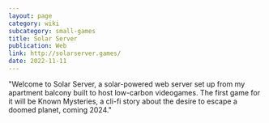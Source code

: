 ```yaml
---
layout: page
category: wiki
subcategory: small-games
title: Solar Server
publication: Web
link: http://solarserver.games/
date: 2022-11-11
---
```


"Welcome to Solar Server, a solar-powered web server set up from my apartment balcony built to host low-carbon videogames. The first game for it will be Known Mysteries, a cli-fi story about the desire to escape a doomed planet, coming 2024."
